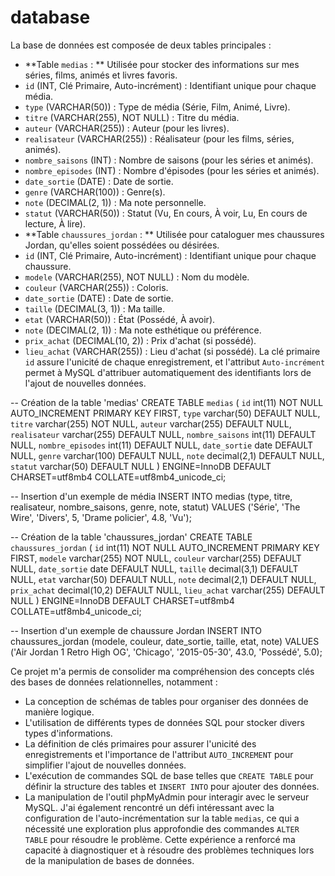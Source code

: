 # database

La base de données est composée de deux tables principales : 
* **Table `medias` :
** Utilisée pour stocker des informations sur mes séries, films, animés et livres favoris. 
* `id` (INT, Clé Primaire, Auto-incrément) : Identifiant unique pour chaque média.
 * `type` (VARCHAR(50)) : Type de média (Série, Film, Animé, Livre).
 * `titre` (VARCHAR(255), NOT NULL) : Titre du média. 
* `auteur` (VARCHAR(255)) : Auteur (pour les livres). 
* `realisateur` (VARCHAR(255)) : Réalisateur (pour les films, séries, animés). 
* `nombre_saisons` (INT) : Nombre de saisons (pour les séries et animés). 
* `nombre_episodes` (INT) : Nombre d'épisodes (pour les séries et animés). 
* `date_sortie` (DATE) : Date de sortie. 
* `genre` (VARCHAR(100)) : Genre(s). 
* `note` (DECIMAL(2, 1)) : Ma note personnelle. 
* `statut` (VARCHAR(50)) : Statut (Vu, En cours, À voir, Lu, En cours de lecture, À lire). 
* **Table `chaussures_jordan` :
** Utilisée pour cataloguer mes chaussures Jordan, qu'elles soient possédées ou désirées. 
* `id` (INT, Clé Primaire, Auto-incrément) : Identifiant unique pour chaque chaussure. 
* `modele` (VARCHAR(255), NOT NULL) : Nom du modèle. 
* `couleur` (VARCHAR(255)) : Coloris. 
* `date_sortie` (DATE) : Date de sortie. 
* `taille` (DECIMAL(3, 1)) : Ma taille. 
* `etat` (VARCHAR(50)) : État (Possédé, À avoir). 
* `note` (DECIMAL(2, 1)) : Ma note esthétique ou préférence. 
* `prix_achat` (DECIMAL(10, 2)) : Prix d'achat (si possédé).
 * `lieu_achat` (VARCHAR(255)) : Lieu d'achat (si possédé). La clé primaire `id` assure l'unicité de chaque enregistrement, et l'attribut `Auto-incrément` permet à MySQL d'attribuer automatiquement des identifiants lors de l'ajout de nouvelles données.

-- Création de la table 'medias'
CREATE TABLE `medias` (
  `id` int(11) NOT NULL AUTO_INCREMENT PRIMARY KEY FIRST,
  `type` varchar(50) DEFAULT NULL,
  `titre` varchar(255) NOT NULL,
  `auteur` varchar(255) DEFAULT NULL,
  `realisateur` varchar(255) DEFAULT NULL,
  `nombre_saisons` int(11) DEFAULT NULL,
  `nombre_episodes` int(11) DEFAULT NULL,
  `date_sortie` date DEFAULT NULL,
  `genre` varchar(100) DEFAULT NULL,
  `note` decimal(2,1) DEFAULT NULL,
  `statut` varchar(50) DEFAULT NULL
) ENGINE=InnoDB DEFAULT CHARSET=utf8mb4 COLLATE=utf8mb4_unicode_ci;

-- Insertion d'un exemple de média
INSERT INTO medias (type, titre, realisateur, nombre_saisons, genre, note, statut)
VALUES ('Série', 'The Wire', 'Divers', 5, 'Drame policier', 4.8, 'Vu');

-- Création de la table 'chaussures_jordan'
CREATE TABLE `chaussures_jordan` (
  `id` int(11) NOT NULL AUTO_INCREMENT PRIMARY KEY FIRST,
  `modele` varchar(255) NOT NULL,
  `couleur` varchar(255) DEFAULT NULL,
  `date_sortie` date DEFAULT NULL,
  `taille` decimal(3,1) DEFAULT NULL,
  `etat` varchar(50) DEFAULT NULL,
  `note` decimal(2,1) DEFAULT NULL,
  `prix_achat` decimal(10,2) DEFAULT NULL,
  `lieu_achat` varchar(255) DEFAULT NULL
) ENGINE=InnoDB DEFAULT CHARSET=utf8mb4 COLLATE=utf8mb4_unicode_ci;

-- Insertion d'un exemple de chaussure Jordan
INSERT INTO chaussures_jordan (modele, couleur, date_sortie, taille, etat, note)
VALUES ('Air Jordan 1 Retro High OG', 'Chicago', '2015-05-30', 43.0, 'Possédé', 5.0);

Ce projet m'a permis de consolider ma compréhension des concepts clés des bases de données relationnelles, notamment :
 * La conception de schémas de tables pour organiser des données de manière logique.
 * L'utilisation de différents types de données SQL pour stocker divers types d'informations.
 * La définition de clés primaires pour assurer l'unicité des enregistrements et l'importance de l'attribut `AUTO_INCREMENT` pour simplifier l'ajout de nouvelles données. 
* L'exécution de commandes SQL de base telles que `CREATE TABLE` pour définir la structure des tables et `INSERT INTO` pour ajouter des données. 
* La manipulation de l'outil phpMyAdmin pour interagir avec le serveur MySQL. J'ai également rencontré un défi intéressant avec la configuration de l'auto-incrémentation sur la table `medias`, ce qui a nécessité une exploration plus approfondie des commandes `ALTER TABLE` pour résoudre le problème. Cette expérience a renforcé ma capacité à diagnostiquer et à résoudre des problèmes techniques lors de la manipulation de bases de données.

